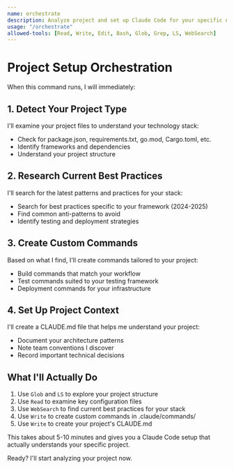 ```yaml
---
name: orchestrate
description: Analyze project and set up Claude Code for your specific needs
usage: "/orchestrate"
allowed-tools: [Read, Write, Edit, Bash, Glob, Grep, LS, WebSearch]
---
```


# Project Setup Orchestration

When this command runs, I will immediately:

## 1. Detect Your Project Type
I'll examine your project files to understand your technology stack:
- Check for package.json, requirements.txt, go.mod, Cargo.toml, etc.
- Identify frameworks and dependencies
- Understand your project structure

## 2. Research Current Best Practices
I'll search for the latest patterns and practices for your stack:
- Search for best practices specific to your framework (2024-2025)
- Find common anti-patterns to avoid
- Identify testing and deployment strategies

## 3. Create Custom Commands
Based on what I find, I'll create commands tailored to your project:
- Build commands that match your workflow
- Test commands suited to your testing framework
- Deployment commands for your infrastructure

## 4. Set Up Project Context
I'll create a CLAUDE.md file that helps me understand your project:
- Document your architecture patterns
- Note team conventions I discover
- Record important technical decisions

## What I'll Actually Do
1. Use `Glob` and `LS` to explore your project structure
2. Use `Read` to examine key configuration files
3. Use `WebSearch` to find current best practices for your stack
4. Use `Write` to create custom commands in .claude/commands/
5. Use `Write` to create your project's CLAUDE.md

This takes about 5-10 minutes and gives you a Claude Code setup that actually understands your specific project.

Ready? I'll start analyzing your project now.